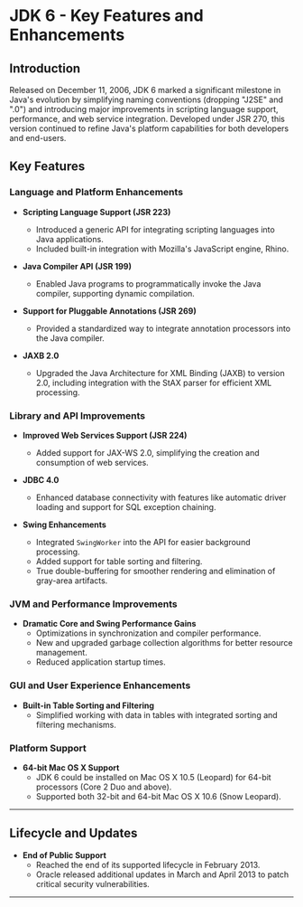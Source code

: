 
# JDK 6 - Key Features and Enhancements

## Introduction

Released on December 11, 2006, JDK 6 marked a significant milestone in Java's evolution by simplifying naming conventions (dropping "J2SE" and ".0") and introducing major improvements in scripting language support, performance, and web service integration. Developed under JSR 270, this version continued to refine Java's platform capabilities for both developers and end-users.

## Key Features

### Language and Platform Enhancements

- **Scripting Language Support (JSR 223)**

  - Introduced a generic API for integrating scripting languages into Java applications.
  - Included built-in integration with Mozilla's JavaScript engine, Rhino.
- **Java Compiler API (JSR 199)**

  - Enabled Java programs to programmatically invoke the Java compiler, supporting dynamic compilation.
- **Support for Pluggable Annotations (JSR 269)**

  - Provided a standardized way to integrate annotation processors into the Java compiler.
- **JAXB 2.0**

  - Upgraded the Java Architecture for XML Binding (JAXB) to version 2.0, including integration with the StAX parser for efficient XML processing.

### Library and API Improvements

- **Improved Web Services Support (JSR 224)**

  - Added support for JAX-WS 2.0, simplifying the creation and consumption of web services.
- **JDBC 4.0**

  - Enhanced database connectivity with features like automatic driver loading and support for SQL exception chaining.
- **Swing Enhancements**

  - Integrated `SwingWorker` into the API for easier background processing.
  - Added support for table sorting and filtering.
  - True double-buffering for smoother rendering and elimination of gray-area artifacts.

### JVM and Performance Improvements

- **Dramatic Core and Swing Performance Gains**
  - Optimizations in synchronization and compiler performance.
  - New and upgraded garbage collection algorithms for better resource management.
  - Reduced application startup times.

### GUI and User Experience Enhancements

- **Built-in Table Sorting and Filtering**
  - Simplified working with data in tables with integrated sorting and filtering mechanisms.

### Platform Support

- **64-bit Mac OS X Support**
  - JDK 6 could be installed on Mac OS X 10.5 (Leopard) for 64-bit processors (Core 2 Duo and above).
  - Supported both 32-bit and 64-bit Mac OS X 10.6 (Snow Leopard).

---

## Lifecycle and Updates

- **End of Public Support**
  - Reached the end of its supported lifecycle in February 2013.
  - Oracle released additional updates in March and April 2013 to patch critical security vulnerabilities.

---
